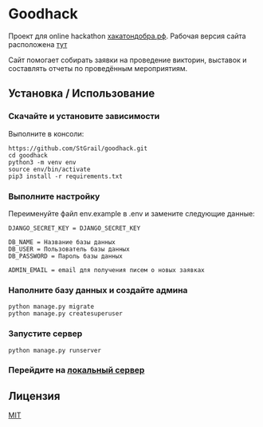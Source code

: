 # Goodhack
Проект для online hackathon [хакатондобра.рф](хакатондобра.рф).
Рабочая версия сайта расположена [тут](https://musora-net.herokuapp.com)

Сайт помогает собирать заявки на проведение викторин, выставок и составлять отчеты по проведённым мероприятиям.

## Установка / Использование 
### Скачайте и установите зависимости
Выполните в консоли:
```
https://github.com/StGrail/goodhack.git
cd goodhack
python3 -m venv env
source env/bin/activate
pip3 install -r requirements.txt
```

### Выполните настройку
Переименуйте файл env.example в .env и замените  следующие данные:
```
DJANGO_SECRET_KEY = DJANGO_SECRET_KEY

DB_NAME = Название базы данных
DB_USER = Пользователь базы данных
DB_PASSWORD = Пароль базы данных

ADMIN_EMAIL = email для получения писем о новых заявках
```
### Наполните базу данных и создайте админа
```
python manage.py migrate
python manage.py createsuperuser
```

### Запустите сервер
```
python manage.py runserver
```
### Перейдите на [локальный сервер](http://127.0.0.1:8000)

## Лицензия
[MIT](https://choosealicense.com/licenses/mit/)
